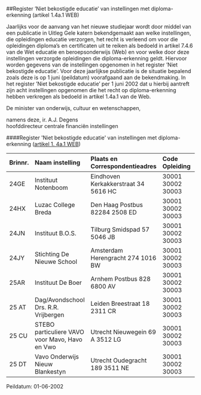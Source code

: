 <meta http-equiv='Content-Type' content='text/html; charset=utf-8' />

##Register ’Niet bekostigde educatie’ van instellingen met diploma-erkenning (artikel 1.4a.1 WEB)

Jaarlijks voor de aanvang van het nieuwe studiejaar wordt door middel van een publicatie in Uitleg Gele katern bekendgemaakt aan welke instellingen, die opleidingen educatie verzorgen, het recht is verleend om voor die opleidingen diploma’s en certificaten uit te reiken als bedoeld in artikel 7.4.6 van de Wet educatie en beroepsonderwijs (Web) en voor welke door deze instellingen verzorgde opleidingen die diploma-erkenning geldt. Hiervoor worden gegevens van de instellingen opgenomen in het register ’Niet bekostigde educatie’. Voor deze jaarlijkse publicatie is de situatie bepalend zoals deze is op 1 juni (peildatum) voorafgaand aan de bekendmaking. In het register ’Niet bekostigde educatie’ per 1 juni 2002 dat u hierbij aantreft zijn acht instellingen opgenomen die het recht op diploma-erkenning hebben verkregen als bedoeld in artikel 1.4a.1 van de Web.     

De 
minister van onderwijs, cultuur en wetenschappen, 

namens deze, 
ir. A.J. Degens  
hoofddirecteur centrale financiën instellingen    

####Register 'Niet bekostigde educatie' van instellingen met diploma-erkenning ([artikel 1. 4a.1 WEB](../../../../../../../../../../../wet/wet/educatie/en/beroepsonderwijs/BWBR0007625/README.md))

| Brinnr.  | Naam instelling  | Plaats en Correspondentieadres  | Code Opleiding  | Naam Opleiding  |
|:---|:---|:---|:---|:---|
| 24GE  | Instituut Notenboom  | Eindhoven  Kerkakkerstraat 34  5616 HC  | 30001  30002  30003  | Mavo  Havo  Vwo  |
| 24HX  | Luzac College Breda  | Den Haag  Postbus 82284  2508 ED  | 30001  30002  30003  | Mavo  Havo  Vwo  |
| 24JN  | Instituut B.O.S.  | Tilburg  Smidspad 57  5046 JB  | 30001  30002  30003  | Mavo  Havo  Vwo  |
| 24JY  | Stichting  De Nieuwe School  | Amsterdam  Herengracht 274  1016 BW  | 30001  30002  30003  | Mavo  Havo  Vwo  |
| 25AR  | Instituut De Boer  | Arnhem  Postbus 828  6800 AV  | 30001  30002  30003  | Mavo  Havo  Vwo  |
| 25 AT  | Dag/Avondschool  Drs. R.R. Vrijbergen  | Leiden  Breestraat 18  2311 CR  | 30001  30002  30003  | Mavo  Havo  Vwo  |
| 25 CU  | STEBO particuliere  VAVO voor Mavo,  Havo en Vwo  | Utrecht  Nieuwegein 69 A  3512 LG  | 30001  30002  30003  | Mavo  Havo  Vwo  |
| 25 DT  | Vavo Onderwijs  Nieuw Blankestyn  | Utrecht  Oudegracht 189  3511 NE  | 30001  30002  30003  | Mavo  Havo  Vwo  |

Peildatum: 01-06-2002 
